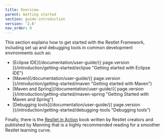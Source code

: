 ```yaml
---
title: Overview
parent: Getting started
section: guide-introduction
version: '2.6'
nav_order: 0
---
```

This section explains how to get started with the Restlet Framework,
including set up and debugging tools in common development environments
such as:

-   [Eclipse IDE](/documentation/user-guide/{{ page.version }}/introduction/getting-started/eclipse "Getting started with Eclipse IDE")
-   [Maven](/documentation/user-guide/{{ page.version }}/introduction/getting-started/maven "Getting started with Maven")
-   [Maven and Spring](/documentation/user-guide/{{ page.version }}/introduction/getting-started/maven-spring "Getting Started with Maven and Spring")
-   [Debugging tools](/documentation/user-guide/{{ page.version }}/introduction/getting-started/debugging-tools "Debugging tools")

Finally, there is the [Restlet in Action](http://www.amazon.com/gp/product/193518234X/ref=as_li_tf_tl?ie=UTF8&camp=1789&creative=9325&creativeASIN=193518234X&linkCode=as2&tag=restlet-20)
book written by Restlet creators and published by Manning that is a highly recommended reading for a smoother Restlet learning curve.
